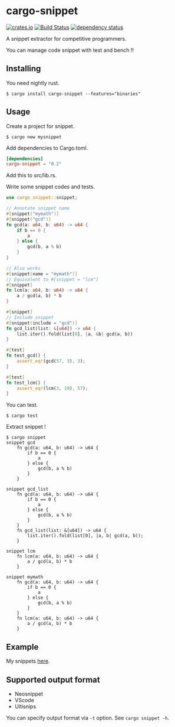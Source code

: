 # cargo-snippet

[![crates.io](https://img.shields.io/crates/v/cargo-snippet.svg)](https://crates.io/crates/cargo-snippet)
[![Build Status](https://travis-ci.org/hatoo/cargo-snippet.svg?branch=master)](https://travis-ci.org/hatoo/cargo-snippet)
[![dependency status](https://deps.rs/repo/github/hatoo/cargo-snippet/status.svg)](https://deps.rs/repo/github/hatoo/cargo-snippet)

A snippet extractor for competitive programmers.

You can manage code snippet with test and bench !!

## Installing

You need nightly rust.

```
$ cargo install cargo-snippet --features="binaries"
```

## Usage

Create a project for snippet.

```
$ cargo new mysnippet
```

Add dependencies to Cargo.toml.

```toml
[dependencies]
cargo-snippet = "0.2"
```

Add this to src/lib.rs.

Write some snippet codes and tests.

```rust
use cargo_snippet::snippet;

// Annotate snippet name
#[snippet("mymath")]
#[snippet("gcd")]
fn gcd(a: u64, b: u64) -> u64 {
    if b == 0 {
        a
    } else {
        gcd(b, a % b)
    }
}

// Also works
#[snippet(name = "mymath")]
// Equivalent to #[snippet = "lcm"]
#[snippet]
fn lcm(a: u64, b: u64) -> u64 {
    a / gcd(a, b) * b
}

#[snippet]
// Include snippet
#[snippet(include = "gcd")]
fn gcd_list(list: &[u64]) -> u64 {
    list.iter().fold(list[0], |a, &b| gcd(a, b))
}

#[test]
fn test_gcd() {
    assert_eq!(gcd(57, 3), 3);
}

#[test]
fn test_lcm() {
    assert_eq!(lcm(3, 19), 57);
}
```

You can test.

```
$ cargo test
```

Extract snippet !

```
$ cargo snippet
snippet gcd
    fn gcd(a: u64, b: u64) -> u64 {
        if b == 0 {
            a
        } else {
            gcd(b, a % b)
        }
    }

snippet gcd_list
    fn gcd(a: u64, b: u64) -> u64 {
        if b == 0 {
            a
        } else {
            gcd(b, a % b)
        }
    }
    fn gcd_list(list: &[u64]) -> u64 {
        list.iter().fold(list[0], |a, b| gcd(a, b));
    }

snippet lcm
    fn lcm(a: u64, b: u64) -> u64 {
        a / gcd(a, b) * b
    }

snippet mymath
    fn gcd(a: u64, b: u64) -> u64 {
        if b == 0 {
            a
        } else {
            gcd(b, a % b)
        }
    }
    fn lcm(a: u64, b: u64) -> u64 {
        a / gcd(a, b) * b
    }

```

## Example

My snippets [here](https://github.com/hatoo/competitive-rust-snippets.git).

## Supported output format

* Neosnippet
* VScode
* Ultisnips

You can specify output format via `-t` option.
See `cargo snippet -h`.